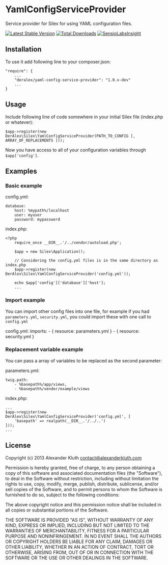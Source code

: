 YamlConfigServiceProvider
=========================

Service provider for Silex for using YAML configuration files.

[![Latest Stable Version](https://poser.pugx.org/deralex/yaml-config-service-provider/v/stable.png)](https://packagist.org/packages/deralex/yaml-config-service-provider)
[![Total Downloads](https://poser.pugx.org/deralex/yaml-config-service-provider/downloads.png)](https://packagist.org/packages/deralex/yaml-config-service-provider)
[![SensioLabsInsight](https://insight.sensiolabs.com/projects/755e831d-9f81-4caf-9e2d-1e099b55f2fc/mini.png)](https://insight.sensiolabs.com/projects/755e831d-9f81-4caf-9e2d-1e099b55f2fc)

Installation
--------------

To use it add following line to your composer.json:

    "require": {
        ...
        "deralex/yaml-config-service-provider": "1.0.x-dev"
        ...
    }


Usage
--------------
Include following line of code somewhere in your initial Silex file (index.php or whatever):

    $app->register(new DerAlex\Silex\YamlConfigServiceProvider(PATH_TO_CONFIG [, ARRAY_OF_REPLACEMENTS ]));

Now you have access to all of your configuration variables through `$app['config']`.


Examples
---------------

### Basic example

config.yml:

    database:
        host: %mypath%/localhost
        user: myuser
        password: mypassword

index.php:

    <?php
        require_once __DIR__.'/../vendor/autoload.php';

        $app = new Silex\Application();

        // Considering the config.yml files is in the same directory as index.php
        $app->register(new DerAlex\Silex\YamlConfigServiceProvider('config.yml'));

        echo $app['config']['database']['host'];
        ...


### Import example

You can import other config files into one file, for example if you had `parameters.yml`, `security.yml`, you could import these with one call to `config.yml`

config.yml:
    imports:
        - { resource: parameters.yml }
        - { resource: security.yml }

### Replacement variable example

You can pass a array of variables to be replaced as the second parameter:

parameters.yml:

    twig.path:
        - %basepath%/app/views,
        - %basepath%/vendor/example/views

index.php:

    ...
    $app->register(new DerAlex\Silex\YamlConfigServiceProvider('config.yml', [
        'basepath' => realpath(__DIR__.'/../..')
    ]));
    ...


License
----------------
Copyright (c) 2013 Alexander Kluth <contact@alexanderkluth.com>            
                                                                           
Permission is hereby granted,  free of charge,  to any  person obtaining a 
copy of this software and associated documentation files (the "Software"), 
to deal in the Software without restriction,  including without limitation 
the rights to use,  copy, modify, merge, publish,  distribute, sublicense, 
and/or sell copies  of the  Software,  and to permit  persons to whom  the 
Software is furnished to do so, subject to the following conditions:       
                                                                           
The above copyright notice and this permission notice shall be included in 
all copies or substantial portions of the Software.                        
                                                                           
THE SOFTWARE IS PROVIDED "AS IS", WITHOUT WARRANTY OF ANY KIND, EXPRESS OR 
IMPLIED, INCLUDING  BUT NOT  LIMITED TO THE WARRANTIES OF MERCHANTABILITY, 
FITNESS FOR A PARTICULAR  PURPOSE AND  NONINFRINGEMENT.  IN NO EVENT SHALL 
THE AUTHORS OR COPYRIGHT HOLDERS BE LIABLE FOR ANY CLAIM, DAMAGES OR OTHER 
LIABILITY,  WHETHER IN AN ACTION OF CONTRACT,  TORT OR OTHERWISE,  ARISING 
FROM,  OUT OF  OR IN CONNECTION  WITH THE  SOFTWARE  OR THE  USE OR  OTHER 
DEALINGS IN THE SOFTWARE.                                                  
